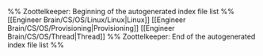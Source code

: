 %% Zoottelkeeper: Beginning of the autogenerated index file list  %%
 [[Engineer Brain/CS/OS/Linux/Linux|Linux]]
 [[Engineer Brain/CS/OS/Provisioning|Provisioning]]
 [[Engineer Brain/CS/OS/Thread|Thread]]
%% Zoottelkeeper: End of the autogenerated index file list  %%
